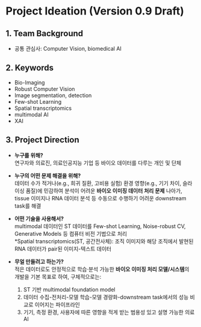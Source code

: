# Project Ideation (Version 0.9 Draft)

## 1. Team Background
- 공통 관심사: Computer Vision, biomedical AI

## 2. Keywords
- Bio-Imaging
- Robust Computer Vision
- Image segmentation, detection
- Few-shot Learning
- Spatial transcriptomics
- multimodal AI
- XAI

## 3. Project Direction
- **누구를 위해?**  
  연구자와 의료진, 의료인공지능 기업 등 바이오 데이터를 다루는 개인 및 단체

- **누구의 어떤 문제 해결을 위해?**  
  데이터 수가 적거나(e.g., 희귀 질환, 고비용 실험) 환경 영향(e.g., 기기 차이, 슬라이싱 품질)에 민감하여 분석이 어려운 **바이오 이미징 데이터 처리 문제**
  나아가, tissue 이미지나 RNA 데이터 분석 등 수동으로 수행하기 어려운 downstream task를 해결

- **어떤 기술을 사용해서?**  
  multimodal 데이터인 ST 데이터를 Few-shot Learning, Noise-robust CV, Generative Models 등 컴퓨터 비전 기법으로 처리  
  *Spatial transcriptomics(ST, 공간전사체): 조직 이미지와 해당 조직에서 발현된 RNA 데이터가 pair된 이미지-텍스트 데이터

- **무얼 만들려고 하는가?**  
  적은 데이터로도 안정적으로 학습·분석 가능한 **바이오 이미징 처리 모델/시스템**의 개발을 기본 목표로 하여, 구체적으로는:
  1. ST 기반 multimodal foundation model
  2. 데이터 수집-전처리-모델 학습-모델 경량화-downstream task에서의 성능 비교로 이어지는 파이프라인
  3. 기기, 측정 환경, 사용자에 따른 영향을 적게 받는 범용성 있고 설명 가능한 의료 AI


